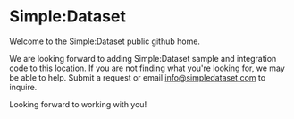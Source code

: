 # Simple:Dataset

Welcome to the Simple:Dataset public github home. 

We are looking forward to adding Simple:Dataset sample and integration code to this location. If you are not finding what you're looking for, we may be able to help. Submit a request or email info@simpledataset.com to inquire. 

Looking forward to working with you!
